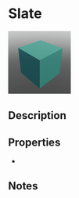# Slate

![Slate](../Cropped_Blocks/Terrain/Slate.png)

## Description
<!-- Write a description for this block -->

## Properties
- <!-- List block properties here -->

## Notes
<!-- Any extra notes -->
